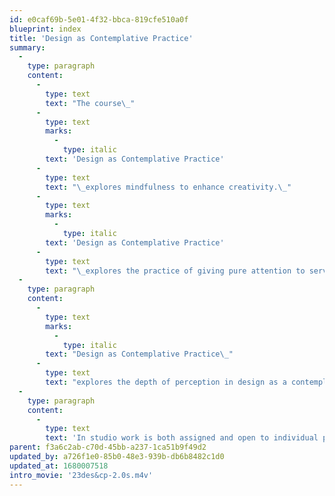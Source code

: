 ```yaml
---
id: e0caf69b-5e01-4f32-bbca-819cfe510a0f
blueprint: index
title: 'Design as Contemplative Practice'
summary:
  -
    type: paragraph
    content:
      -
        type: text
        text: "The course\_"
      -
        type: text
        marks:
          -
            type: italic
        text: 'Design as Contemplative Practice'
      -
        type: text
        text: "\_explores mindfulness to enhance creativity.\_"
      -
        type: text
        marks:
          -
            type: italic
        text: 'Design as Contemplative Practice'
      -
        type: text
        text: "\_explores the practice of giving pure attention to serve for true insight and to heighten the creative potential."
  -
    type: paragraph
    content:
      -
        type: text
        marks:
          -
            type: italic
        text: "Design as Contemplative Practice\_"
      -
        type: text
        text: "explores the depth of perception in design as a contemplative process to unfold and enfold meaning. For this practice semiotics and mindfulness are used: semiotics as an intellectual method to probe the mechanisms of meaning; and mindfulness to go deeper into the subject of how meaning unfolds in the design process, and how to enfold meaning in the forms we produce. We will consider how the dynamics of individual consciousness plays a critical role in the design process, and how mindfulness and attention help reveal the nature of authenticity.\_"
  -
    type: paragraph
    content:
      -
        type: text
        text: 'In studio work is both assigned and open to individual project interests (BFA Degree Project, MFA thesis, etc.) one can use of any medium. The course, studio based, includes lectures to cover historical, scientific and philosophical interests: i.e., theosophy (a modern secular representation of perennial wisdom that deeply inspired many individuals such as Kandinsky, Mondrian, TS Elliot, Scriabin, Einstein, Edison) to help us map out the ground and nature of being; Concretism (spawned by theosophy) in art, poetry, music, bookworks, and performance art; parallel inquiries by Duchamp, Cage, Fluxus, Viola; and theories that go beyond the post-modern mind such as the implicate order of wholeness, systems theory, dissonance and indeterminacy. The course requires students to come with an eager intellect, prepared to work hard with a willingness to embark on a journey with open minds to carefully attend to whatever the experience unfolds as meaning enfolds into the work that serves as poetic pillows.'
parent: f3a6c2ab-c70d-45bb-a237-1ca51b9f49d2
updated_by: a726f1e0-85b0-48e3-939b-db6b8482c1d0
updated_at: 1680007518
intro_movie: '23des&cp-2.0s.m4v'
---
```


